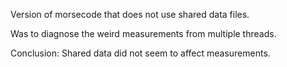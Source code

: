 Version of morsecode that does not use shared data files.

Was to diagnose the weird measurements from multiple threads.

Conclusion: Shared data did not seem to affect measurements.
